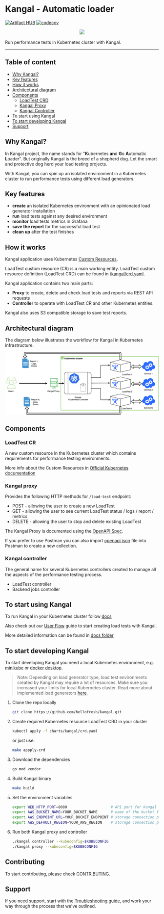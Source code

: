 # Kangal - Automatic loader
[![Artifact HUB](https://img.shields.io/endpoint?url=https://artifacthub.io/badge/repository/kangal)](https://artifacthub.io/packages/search?repo=kangal)
[![codecov](https://codecov.io/gh/hellofresh/kangal/branch/master/graph/badge.svg)](https://codecov.io/gh/hellofresh/kangal)
<p align="center">  
<img src="./kangal_logo.svg" width="320">
</p>

Run performance tests in Kubernetes cluster with Kangal.
___

## Table of content
- [Why Kangal?](#why-kangal)
- [Key features](#key-features)
- [How it works](#how-it-works)
- [Architectural diagram](#architectural-diagram)
- [Components](#components)
    - [LoadTest CRD](#loadtest-cr--)
    - [Kangal Proxy](#kangal-proxy--)
    - [Kangal Controller](#kangal-controller--)
- [To start using Kangal](#to-start-using-kangal)
- [To start developing Kangal](#to-start-developing-kangal)
- [Support](#support)

## Why Kangal?
In Kangal project, the name stands for "**K**ubernetes **an**d **G**o **A**utomatic **L**oader".
But originally Kangal is the breed of a shepherd dog. Let the smart and protective dog herd your load testing projects.

With Kangal, you can spin up an isolated environment in a Kubernetes cluster to run performance tests using different load generators.

## Key features
- **create** an isolated Kubernetes environment with an opinionated load generator installation
- **run** load tests against any desired environment
- **monitor** load tests metrics in Grafana
- **save the report** for the successful load test
- **clean up** after the test finishes

## How it works
Kangal application uses Kubernetes [Custom Resources](https://kubernetes.io/docs/concepts/extend-kubernetes/api-extension/custom-resources/).

LoadTest custom resource (CR) is a main working entity.
LoadTest custom resource definition (LoadTest CRD) can be found in [/kangal/crd.yaml](https://github.com/hellofresh/kangal/blob/master/charts/kangal/crd.yaml).

Kangal application contains two main parts:
 - **Proxy** to create, delete and check load tests and reports via REST API requests
 - **Controller** to operate with LoadTest CR and other Kubernetes entities.

Kangal also uses S3 compatible storage to save test reports. 

## Architectural diagram
The diagram below illustrates the workflow for Kangal in Kubernetes infrastructure.

<p align="left">  
 <a href="https://github.com/hellofresh/kangal/blob/master/architectural_diagram.png">
   <img alt="Architectural diagram" src="./architectural_diagram.png" >
 </a>
</p>

## Components
### LoadTest CR
A new custom resource in the Kubernetes cluster which contains requirements for performance testing environments.

More info about the Custom Resources in [Official Kubernetes documentation](https://kubernetes.io/docs/concepts/extend-kubernetes/api-extension/custom-resources/)

### Kangal proxy
Provides the following HTTP methods for `/load-test` endpoint:
 - POST - allowing the user to create a new LoadTest
 - GET - allowing the user to see current LoadTest status / logs / report / metrics
 - DELETE - allowing the user to stop and delete existing LoadTest

 The Kangal Proxy is documented using the [OpenAPI Spec](https://swagger.io/specification/).

 If you prefer to use Postman you can also import [openapi.json](openapi.json) file into Postman to create a new collection.

### Kangal controller
The general name for several Kubernetes controllers created to manage all the aspects of the performance testing process.
 - LoadTest controller  
 - Backend jobs controller
 
## To start using Kangal
To run Kangal in your Kubernetes cluster follow [docs](docs/README.md#how-do-i-use-kangal)

Also check out our [User Flow](docs/Kangal-user-flow.md) guide to start creating load tests with Kangal.

More detailed information can be found in [docs folder](docs/)

## To start developing Kangal
To start developing Kangal you need a local Kubernetes environment, e.g. [minikube](https://kubernetes.io/docs/tasks/tools/install-minikube/)
or [docker desktop](https://rominirani.com/tutorial-getting-started-with-kubernetes-with-docker-on-mac-7f58467203fd). 
> Note: Depending on load generator type, load test environments created by Kangal may require a lot of resources. Make sure you increased your limits for local Kubernetes cluster. 
> Read more about implemented load generators [here](docs/README.md#load-generator-types-aka-backends). 

1. Clone the repo locally
    ```bash
    git clone https://github.com/hellofresh/kangal.git
    ```

2. Create required Kubernetes resource LoadTest CRD in your cluster
    ```bash
    kubectl apply -f charts/kangal/crd.yaml
    ```
    or just use:
    ```bash
    make appply-crd
    ```
    
3. Download the dependencies
    ```bash
    go mod vendor
    ```

4. Build Kangal binary
   ```bash
   make build
    ```
    
5. Set the environment variables
    ``` bash
    export WEB_HTTP_PORT=8080                    # API port for Kangal Proxy
    export AWS_BUCKET_NAME=YOUR_BUCKET_NAME      # name of the bucket for saving reports
    export AWS_ENDPOINT_URL=YOUR_BUCKET_ENDPOINT # storage connection parameter
    export AWS_DEFAULT_REGION=YOUR_AWS_REGION    # storage connection parameter
    ```

6. Run both Kangal proxy and controller
    ```bash
    ./kangal controller --kubeconfig=$KUBECONFIG 
    ./kangal proxy --kubeconfig=$KUBECONFIG
    ```

## Contributing

To start contributing, please check [CONTRIBUTING](CONTRIBUTING.md).

## Support
If you need support, start with the [Troubleshooting guide](docs/Troubleshooting.md), and work your way through the process that we've outlined.

